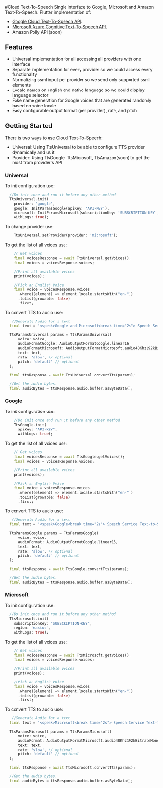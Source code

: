 #Cloud Text-To-Speech
Single interface to Google, Microsoft and Amazon Text-To-Speech.
Flutter implementation of: 
- [Google Cloud Text-To-Speech API](https://cloud.google.com/text-to-speech).
- [Microsoft Azure Cognitive Text-To-Speech API](https://azure.microsoft.com/en-us/services/cognitive-services/text-to-speech).
- Amazon Polly API (soon)


## Features
- Universal implementation for all accessing all providers with one interface
- Separate implementation for every provider so we could access every functionality
- Normalizing ssml input per provider so we send only supported ssml elements
- Locale names on english and native language so we could display language selector
- Fake name generation for Google voices that are generated randomly based on voice locale
- Easy configurable output format (per provider), rate, and pitch 


## Getting Started

There is two ways to use Cloud Text-To-Speech:
- Universal: Using TtsUniversal to be able to configure TTS provider dynamically and us it
- Provider: Using TtsGoogle, TtsMicrosoft, TtsAmazon(soon) to get the most from provider's API


### Universal

To init configuration use:
```dart
  //Do init once and run it before any other method
  TtsUniversal.init(
    provider: 'google',
    google: InitParamsGoogle(apiKey: 'API-KEY'),
    microsoft: InitParamsMicrosoft(subscriptionKey: 'SUBSCRIPTION-KEY', region: 'eastus'),
    withLogs: true);
```

To change provider use:
```dart
    TtsUniversal.setProvider(provider: 'microsoft');

```

To get the list of all voices use:

```dart
    // Get voices
    final voicesResponse = await TtsUniversal.getVoices();
    final voices = voicesResponse.voices; 
    
    //Print all available voices
    print(voices);

    //Pick an English Voice
    final voice = voicesResponse.voices
      .where((element) => element.locale.startsWith("en-"))
      .toList(growable: false)
      .first;
```

To convert TTS to audio use:

```dart
   //Generate Audio for a text
  final text = '<speak>Google and Microsoft<break time="2s"> Speech Service Text-to-Speech API are awesome!</speak>';

  TtsParamsUniversal params = TtsParamsUniversal(
      voice: voice,
      audioFormatGoogle: AudioOutputFormatGoogle.linear16,
      audioFormatMicrosoft: AudioOutputFormatMicrosoft.audio48Khz192kBitrateMonoMp3,
      text: text,
      rate: 'slow', // optional
      pitch: 'default' // optional
  );

  final ttsResponse = await TtsUniversal.convertTts(params);

  //Get the audio bytes.
  final audioBytes = ttsResponse.audio.buffer.asByteData();
```


### Google

To init configuration use:
```dart
    //Do init once and run it before any other method
    TtsGoogle.init(
      apiKey: "API-KEY", 
      withLogs: true);
```

To get the list of all voices use:

```dart
    // Get voices
    final voicesResponse = await TtsGoogle.getVoices();
    final voices = voicesResponse.voices; 
    
    //Print all available voices
    print(voices);

    //Pick an English Voice
    final voice = voicesResponse.voices
      .where((element) => element.locale.startsWith("en-"))
      .toList(growable: false)
      .first;
```

To convert TTS to audio use:

```dart
   //Generate Audio for a text
  final text = '<speak>Google<break time="2s"> Speech Service Text-to-Speech API is awesome!</speak>';

  TtsParamsGoogle params = TtsParamsGoogle(
      voice: voice,
      audioFormat: AudioOutputFormatGoogle.linear16,
      text: text,
      rate: 'slow', // optional
      pitch: 'default' // optional
  );

  final ttsResponse = await TtsGoogle.convertTts(params);

  //Get the audio bytes.
  final audioBytes = ttsResponse.audio.buffer.asByteData();
```


### Microsoft

To init configuration use:
```dart
  //Do init once and run it before any other method
  TtsMicrosoft.init(
    subscriptionKey: "SUBSCRIPTION-KEY", 
    region: "eastus", 
    withLogs: true);

```

To get the list of all voices use:

```dart
    // Get voices
    final voicesResponse = await TtsMicrosoft.getVoices();
    final voices = voicesResponse.voices; 
    
    //Print all available voices
    print(voices);

    //Pick an English Voice
    final voice = voicesResponse.voices
      .where((element) => element.locale.startsWith("en-"))
      .toList(growable: false)
      .first;
```

To convert TTS to audio use:

```dart
   //Generate Audio for a text
  final text = '<speak>Microsoft<break time="2s"> Speech Service Text-to-Speech API is awesome!</speak>';

  TtsParamsMicrosoft params = TtsParamsMicrosoft(
      voice: voice,
      audioFormat: AudioOutputFormatMicrosoft.audio48Khz192kBitrateMonoMp3,
      text: text,
      rate: 'slow', // optional
      pitch: 'default' // optional
  );

  final ttsResponse = await TtsMicrosoft.convertTts(params);

  //Get the audio bytes.
  final audioBytes = ttsResponse.audio.buffer.asByteData();
```